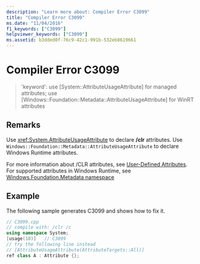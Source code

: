 ```yaml
---
description: "Learn more about: Compiler Error C3099"
title: "Compiler Error C3099"
ms.date: "11/04/2016"
f1_keywords: ["C3099"]
helpviewer_keywords: ["C3099"]
ms.assetid: b3dded0f-76c9-42c1-991b-532eb8619661
---
```

# Compiler Error C3099

> 'keyword': use [System::AttributeUsageAttribute] for managed attributes; use [Windows::Foundation::Metadata::AttributeUsageAttribute] for WinRT attributes

## Remarks

Use <xref:System.AttributeUsageAttribute> to declare **/clr** attributes. Use `Windows::Foundation::Metadata::AttributeUsageAttribute` to declare Windows Runtime attributes.

For more information about /CLR attributes, see [User-Defined Attributes](../../extensions/user-defined-attributes-cpp-component-extensions.md). For supported attributes in Windows Runtime, see [Windows.Foundation.Metadata namespace](/uwp/api/windows.foundation.metadata)

## Example

The following sample generates C3099 and shows how to fix it.

```cpp
// C3099.cpp
// compile with: /clr /c
using namespace System;
[usage(10)]   // C3099
// try the following line instead
// [AttributeUsageAttribute(AttributeTargets::All)]
ref class A : Attribute {};
```
